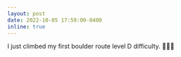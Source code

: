 ```yaml
---
layout: post
date: 2022-10-05 17:59:00-0400
inline: true
---
```


I just climbed my first boulder route level D difficulty. 🧗🏻‍♂️